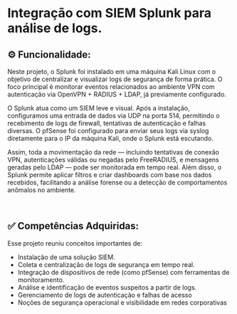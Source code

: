 # Integração com SIEM Splunk para análise de logs.

## ⚙️ Funcionalidade:

Neste projeto, o Splunk foi instalado em uma máquina Kali Linux com o objetivo de centralizar e visualizar logs de segurança de forma prática. O foco principal é monitorar eventos relacionados ao ambiente VPN com autenticação via OpenVPN + RADIUS + LDAP, já previamente configurado.

O Splunk atua como um SIEM leve e visual. Após a instalação, configuramos uma entrada de dados via UDP na porta 514, permitindo o recebimento de logs de firewall, tentativas de autenticação e falhas diversas. O pfSense foi configurado para enviar seus logs via syslog diretamente para o IP da máquina Kali, onde o Splunk está escutando.

Assim, toda a movimentação da rede — incluindo tentativas de conexão VPN, autenticações válidas ou negadas pelo FreeRADIUS, e mensagens geradas pelo LDAP — pode ser monitorada em tempo real. Além disso, o Splunk permite aplicar filtros e criar dashboards com base nos dados recebidos, facilitando a análise forense ou a detecção de comportamentos anômalos no ambiente.

&nbsp;

## ✅ Competências Adquiridas:

Esse projeto reuniu conceitos importantes de:

- Instalação de uma solução SIEM.
- Coleta e centralização de logs de segurança em tempo real.
- Integração de dispositivos de rede (como pfSense) com ferramentas de monitoramento.
- Análise e identificação de eventos suspeitos a partir de logs.
- Gerenciamento de logs de autenticação e falhas de acesso
- Noções de segurança operacional e visibilidade em redes corporativas